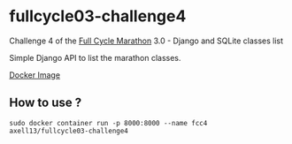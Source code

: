 # fullcycle03-challenge4

Challenge 4 of the [Full Cycle Marathon](https://maratona.fullcycle.com.br/) 3.0 - Django and SQLite classes list

Simple Django API to list the marathon classes.

[Docker Image](https://hub.docker.com/r/axell13/fullcycle03-challenge4)

## How to use ?

```
sudo docker container run -p 8000:8000 --name fcc4 axell13/fullcycle03-challenge4
```
